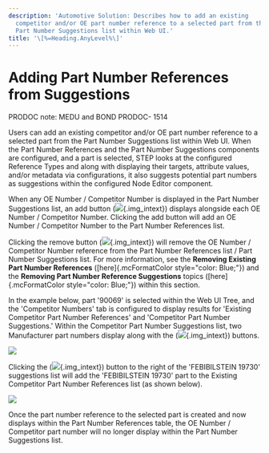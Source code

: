 ```yaml
---
description: 'Automotive Solution: Describes how to add an existing
  competitor and/or OE part number reference to a selected part from the
  Part Number Suggestions list within Web UI.'
title: '\[%=Heading.AnyLevel%\]'
---
```


Adding Part Number References from Suggestions
==============================================

PRODOC note: MEDU and BOND PRODOC- 1514

Users can add an existing competitor and/or OE part number reference to
a selected part from the Part Number Suggestions list within Web UI.
When the Part Number References and the Part Number Suggestions
components are configured, and a part is selected, STEP looks at the
configured Reference Types and along with displaying their targets,
attribute values, and/or metadata via configurations, it also suggests
potential part numbers as suggestions within the configured Node Editor
component.

When any OE Number / Competitor Number is displayed in the Part Number
Suggestions list, an add button
(![](../../Resources/Images/Competitor%20OE%20Number/43.png){.img_intext})
displays alongside each OE Number / Competitor Number. Clicking the add
button will add an OE Number / Competitor Number to the Part Number
References list.

Clicking the remove button
(![](../../Resources/Images/Competitor%20OE%20Number/51.png){.img_intext})
will remove the OE Number / Competitor Number reference from the Part
Number References list / Part Number Suggestions list. For more
information, see the **Removing Existing Part Number References**
([here]{.mcFormatColor style="color: Blue;"}) and the **Removing Part
Number Reference Suggestions** topics ([here]{.mcFormatColor
style="color: Blue;"}) within this section.

In the example below, part \'90069\' is selected within the Web UI Tree,
and the \'Competitor Numbers\' tab is configured to display results for
\'Existing Competitor Part Number References\' and \'Competitor Part
Number Suggestions.\' Within the Competitor Part Number Suggestions
list, two Manufacturer part numbers display along with the
(![](../../Resources/Images/Competitor%20OE%20Number/43.png){.img_intext})
buttons.

![](../../Resources/Images/Competitor%20OE%20Number/40.png)

Clicking the
(![](../../Resources/Images/Competitor%20OE%20Number/43.png){.img_intext})
button to the right of the \'FEBIBILSTEIN 19730\' suggestions list will
add the \'FEBIBILSTEIN 19730\' part to the Existing Competitor Part
Number References list (as shown below).

![](../../Resources/Images/Competitor%20OE%20Number/41.png)

Once the part number reference to the selected part is created and now
displays within the Part Number References table, the OE Number /
Competitor part number will no longer display within the Part Number
Suggestions list.
